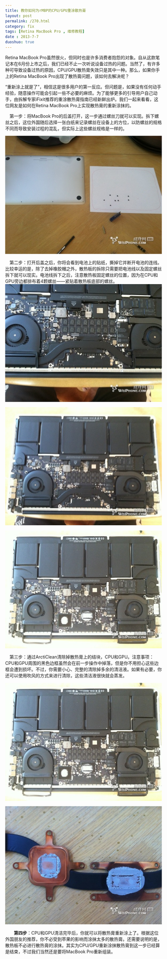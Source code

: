 ```yaml
---
title: 教你如何为rMBP的CPU/GPU重涂散热膏
layout: post
permalink: /270.html
category: fix
tags: [Retina MacBook Pro , 维修教程]
date : 2013-7-7
duoshuo: true
---
```


   Retina MacBook Pro虽然很火，但同时也是许多消费者抱怨的对象。自从这款笔记本在6月份上市之后，我们已经不止一次听说设备过热的问题。当然了，有许多种可导致设备过热的原因，CPU/GPU散热膏失效只是其中一种。那么，如果你手上的Retina MacBook Pro出现了散热膏问题，该如何去解决呢？

  

   “重新涂上就是了”，相信这是很多用户的第一反应。但问题是，如果没有任何动手经验，随意操作可能会引起一些不必要的麻烦。为了能够更多的引导用户自己动手，由拆解专家iFixit推荐的重涂散热膏指南已经新鲜出炉。我们一起来看看，这位网友是如何在Retina MacBook Pro上实现散热膏的重新涂抹的。
 
  
 　第一步：将MacBook Pro的后盖打开，这一步通过螺丝刀就可以实现。拆下螺丝之后，这位外国随后选择一张白纸来记录螺丝在设备上的方位，以防螺丝的规格不同而导致安装过程的混乱，但实际上这些螺丝规格是一样的。

  
 
  <a href="/wp-content/uploads/sinapicv2-backup/270-ww2-bmiddle-a316108djw1enwmbk0e2tj20gf0cct9k.jpg" target="_blank"><img src="/wp-content/uploads/sinapicv2-backup/270-ww2-large-a316108djw1enwmbk0e2tj20gf0cct9k.jpg" alt="教你如何为rMBP的CPU/GPU重涂散热膏" /></a>

　第二步：打开后盖之后，你将会看到电池上的贴纸，撕掉它并断开电池的连线。比较幸运的是，除了去掉橡胶帽之外，散热板的拆除只需要把电池线以及固定螺丝拆下就可以现实。电池线拆下之后，注意散热板固定螺丝的位置，因为在CPU和GPU旁边都排布着4颗螺丝——紧贴着散热板底部的螺丝。
　<a href="/wp-content/uploads/sinapicv2-backup/270-ww3-bmiddle-a316108djw1enwmbnke2uj20gf0ccdhl.jpg" target="_blank"><img src="/wp-content/uploads/sinapicv2-backup/270-ww3-large-a316108djw1enwmbnke2uj20gf0ccdhl.jpg" alt="教你如何为rMBP的CPU/GPU重涂散热膏" /></a>
  </p>
  
  <p>
    <a href="/wp-content/uploads/sinapicv2-backup/270-ww3-bmiddle-a316108djw1enwmbrnb06j20gf0ccwfx.jpg" target="_blank"><img src="/wp-content/uploads/sinapicv2-backup/270-ww3-large-a316108djw1enwmbrnb06j20gf0ccwfx.jpg" alt="教你如何为rMBP的CPU/GPU重涂散热膏" /></a>
  </p>
  
  <p>
    <a href="/wp-content/uploads/sinapicv2-backup/270-ww3-bmiddle-a316108djw1enwmbvcx3fj20gf0ccq4k.jpg" target="_blank"><img src="/wp-content/uploads/sinapicv2-backup/270-ww3-large-a316108djw1enwmbvcx3fj20gf0ccq4k.jpg" alt="教你如何为rMBP的CPU/GPU重涂散热膏" /></a>
  </p>
  

　第三步：通过ArctiClean清除掉散热膏上的结块，CPU和GPU。注意事项：CPU和GPU周围的黑色边框虽然会在前一步操作中掉落，但是你不用担心这些边框会遭到损坏。不过，你需要小心、完整的清除掉多余的清洁液。如果有必要，你还可以使用吹风的方式来进行清除，这些清洁液很快就会蒸发。

  <p align="center">
<a href="/wp-content/uploads/sinapicv2-backup/270-ww1-bmiddle-a316108djw1enwmbzs6hkj20gf0ccq4k.jpg" target="_blank"><img class="alignleft" src="/wp-content/uploads/sinapicv2-backup/270-ww1-large-a316108djw1enwmbzs6hkj20gf0ccq4k.jpg" alt="教你如何为rMBP的CPU/GPU重涂散热膏" /></a>
  </p>
  
  
  <p>
    <a href="/wp-content/uploads/sinapicv2-backup/270-ww3-bmiddle-a316108djw1enwmcfomywj20gf0ccgn3.jpg" target="_blank"><img src="/wp-content/uploads/sinapicv2-backup/270-ww3-large-a316108djw1enwmcfomywj20gf0ccgn3.jpg" alt="教你如何为rMBP的CPU/GPU重涂散热膏" /></a>
  </p>
  
  <p>
    <strong>　　第四步</strong>：CPU和GPU清洁完毕后，你就可以将散热膏重新涂上了。根据这位外国朋友的推荐，你不必受到苹果的影响而涂抹太多的散热膏。还需要说明的是，散热板不必进行散热膏的涂抹。其实为CPU/GPU重新涂抹散热膏到这一步已经算是结束，不过我们当然还是要将MacBook Pro重新组装。
  


